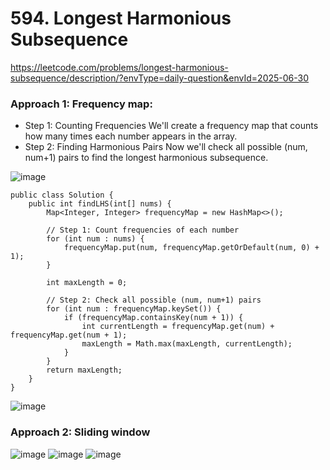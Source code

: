 # 594. Longest Harmonious Subsequence
https://leetcode.com/problems/longest-harmonious-subsequence/description/?envType=daily-question&envId=2025-06-30



### Approach 1: Frequency map:
- Step 1: Counting Frequencies
We'll create a frequency map that counts how many times each number appears in the array.
- Step 2: Finding Harmonious Pairs
Now we'll check all possible (num, num+1) pairs to find the longest harmonious subsequence.

![image](https://github.com/user-attachments/assets/b4efbc66-d41c-4f7d-a10b-dde3c0c19f91)
```
public class Solution {
    public int findLHS(int[] nums) {
        Map<Integer, Integer> frequencyMap = new HashMap<>();
        
        // Step 1: Count frequencies of each number
        for (int num : nums) {
            frequencyMap.put(num, frequencyMap.getOrDefault(num, 0) + 1);
        }
        
        int maxLength = 0;
        
        // Step 2: Check all possible (num, num+1) pairs
        for (int num : frequencyMap.keySet()) {
            if (frequencyMap.containsKey(num + 1)) {
                int currentLength = frequencyMap.get(num) + frequencyMap.get(num + 1);
                maxLength = Math.max(maxLength, currentLength);
            }
        }
        return maxLength;
    }
}
```
![image](https://github.com/user-attachments/assets/f5601a74-4d2d-4970-9d82-3f13f0fbb839)


### Approach 2: Sliding window
![image](https://github.com/user-attachments/assets/54a30d45-cc08-40a0-96ae-828da6a63d74)
![image](https://github.com/user-attachments/assets/36629e68-6bce-49ac-bbad-a24dbc2f2673)
![image](https://github.com/user-attachments/assets/112d46cc-5020-4fd9-9f1f-8d8ae5f221f2)



